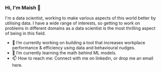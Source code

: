 ### Hi, I'm Maish 👋

I'm a data scientist, working to make various aspects of this world better by utilising data. I have a wide range of interests, so getting to work on problems in different domains as a data scientist is the most thrilling aspect of being in this field.

- 🔭 I’m currently working on building a tool that increases workplace performance & efficiency using data and behavioural nudges. 
- 🌱 I’m currently learning the math behind ML models.
- 📫 How to reach me: Connect with me on linkedin, or drop me an email here. 
